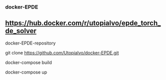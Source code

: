 ### docker-EPDE 
## https://hub.docker.com/r/utopialvo/epde_torch_de_solver

docker-EPDE-repository

git clone https://github.com/Utopialvo/docker-EPDE.git

docker-compose build

docker-compose up
